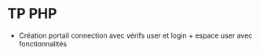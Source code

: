 # TP PHP


- Création portail connection avec vérifs user et login + espace user avec fonctionnalités